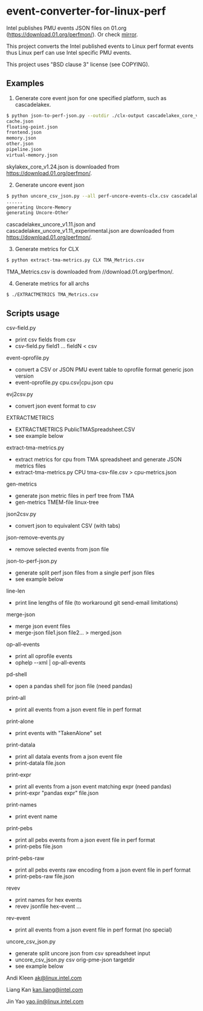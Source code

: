 # event-converter-for-linux-perf

Intel publishes PMU events JSON files on 01.org
(https://download.01.org/perfmon/).
Or check [mirror](https://github.com/neolinsu/perfmon).

This project converts the Intel published events to Linux perf format
events thus Linux perf can use Intel specific PMU events.

This project uses "BSD clause 3" license (see COPYING).

Examples
---------
1. Generate core event json for one specified platform, such as cascadelakex.

```bash
$ python json-to-perf-json.py --outdir ./clx-output cascadelakex_core_v1.14.json
cache.json
floating-point.json
frontend.json
memory.json
other.json
pipeline.json
virtual-memory.json
```
skylakex_core_v1.24.json is downloaded from https://download.01.org/perfmon/.

2. Generate uncore event json

```bash
$ python uncore_csv_json.py --all perf-uncore-events-clx.csv cascadelakex_uncore_v1.11.json ./clx-output cascadelakex_uncore_v1.11_experimental.json
......
generating Uncore-Memory
generating Uncore-Other
```
cascadelakex_uncore_v1.11.json and cascadelakex_uncore_v1.11_experimental.json
are downloaded from https://download.01.org/perfmon/.

3. Generate metrics for CLX
```bash
$ python extract-tma-metrics.py CLX TMA_Metrics.csv
```
TMA_Metrics.csv is downloaded from //download.01.org/perfmon/.


4. Generate metrics for all archs

```
$ ./EXTRACTMETRICS TMA_Metrics.csv
```
Scripts usage
--------------
csv-field.py
  - print csv fields from csv
  - csv-field.py field1 ... fieldN < csv

event-oprofile.py
  - convert a CSV or JSON PMU event table to oprofile format generic json version
  - event-oprofile.py cpu.csv|cpu.json cpu

evj2csv.py
  - convert json event format to csv

EXTRACTMETRICS
  - EXTRACTMETRICS PublicTMASpreadsheet.CSV
  - see example below

extract-tma-metrics.py
  - extract metrics for cpu from TMA spreadsheet and generate JSON metrics files
  - extract-tma-metrics.py CPU tma-csv-file.csv > cpu-metrics.json

gen-metrics
  - generate json metric files in perf tree from TMA
  - gen-metrics TMEM-file linux-tree

json2csv.py
  - convert json to equivalent CSV (with tabs)

json-remove-events.py
  - remove selected events from json file

json-to-perf-json.py
  - generate split perf json files from a single perf json files
  - see example below

line-len
  - print line lengths of file (to workaround git send-email limitations)

merge-json
  - merge json event files
  - merge-json file1.json file2... > merged.json

op-all-events
  - print all oprofile events
  - ophelp --xml | op-all-events

pd-shell
  - open a pandas shell for json file (need pandas)

print-all
  - print all events from a json event file in perf format

print-alone
  - print events with "TakenAlone" set

print-datala
  - print all datala events from a json event file
  - print-datala file.json

print-expr
  - print all events from a json event matching expr (need pandas)
  - print-expr "pandas expr" file.json

print-names
  - print event name

print-pebs
  - print all pebs events from a json event file in perf format
  - print-pebs file.json

print-pebs-raw
  - print all pebs events raw encoding from a json event file in perf format
  - print-pebs-raw file.json

revev
  - print names for hex events
  - revev jsonfile hex-event ...

rev-event
  - print all events from a json event file in perf format (no special)

uncore_csv_json.py
  - generate split uncore json from csv spreadsheet input
  - uncore_csv_json.py csv orig-pme-json targetdir
  - see example below

Andi Kleen <ak@linux.intel.com>

Liang Kan <kan.liang@intel.com>

Jin Yao <yao.jin@linux.intel.com>
